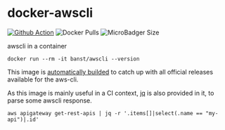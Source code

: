 # docker-awscli

[![Github Action](https://github.com/b4nst/docker-awscli/workflows/deploy/badge.svg)](https://github.com/b4nst/docker-awscli/actions?workflow=deploy)
![Docker Pulls](https://img.shields.io/docker/pulls/banst/awscli.svg?label=pulls&logo=docker)
![MicroBadger Size](https://img.shields.io/microbadger/image-size/banst/awscli.svg)

awscli in a container

```shell
docker run --rm -it banst/awscli --version
```

This image is [automatically builded](https://github.com/BastienAr/docker-awscli/actions) to catch up with all official releases available for the aws-cli.

As this image is mainly useful in a CI context, [jq](https://stedolan.github.io/jq/) is also provided in it, to parse some awscli response.

```shell
aws apigateway get-rest-apis | jq -r '.items[]|select(.name == "my-api")|.id'
```
